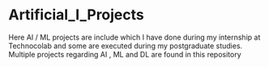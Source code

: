 # Artificial_I_Projects
Here AI / ML projects are include which I have done during my internship at Technocolab and some are executed during my postgraduate studies. Multiple projects regarding AI , ML and DL are found in this repository
